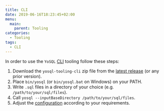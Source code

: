 ```yaml
---
title: CLI
date: 2019-06-16T18:23:45+02:00
menu:
  main:
    parent: Tooling
categories:
  - Tooling
tags:
  - CLI
---
```


In order to use the `YoSQL` [CLI](https://en.wikipedia.org/wiki/Command-line_interface) tooling follow these steps:

1. Download the `yosql-tooling-cli` zip file from the [latest release](https://github.com/metio/yosql/releases/latest) (or any prior version).
2. Place `bin/yosql` (or `bin/yosql.bat` on Windows) on your PATH.
3. Write `.sql` files in a directory of your choice (e.g. `/path/to/your/sql/files`).
4. Call `yosql --inputBaseDirectory /path/to/your/sql/files`.
5. Adjust the [configuration](/configuration/) according to your requirements.
